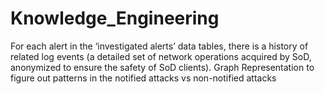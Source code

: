 # Knowledge_Engineering
For each alert in the ‘investigated alerts’ data tables, there is a history of related log events (a detailed set of network operations acquired by SoD, anonymized to ensure the safety of SoD clients). Graph Representation to figure out patterns in the notified attacks vs non-notified attacks
